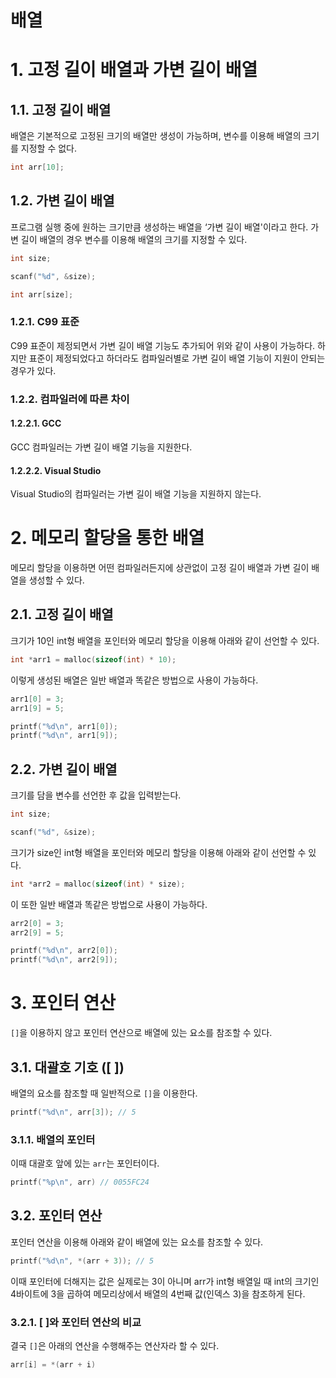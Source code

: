 배열
=============

# 1. 고정 길이 배열과 가변 길이 배열

## 1.1. 고정 길이 배열

배열은 기본적으로 고정된 크기의 배열만 생성이 가능하며, 변수를 이용해 배열의 크기를 지정할 수 없다.

```c
int arr[10];
```

## 1.2. 가변 길이 배열

프로그램 실행 중에 원하는 크기만큼 생성하는 배열을 ‘가변 길이 배열'이라고 한다. 가변 길이 배열의 경우 변수를 이용해 배열의 크기를 지정할 수 있다.

```c
int size;

scanf("%d", &size);

int arr[size];
```

### 1.2.1. C99 표준

C99 표준이 제정되면서 가변 길이 배열 기능도 추가되어 위와 같이 사용이 가능하다. 하지만 표준이 제정되었다고 하더라도 컴파일러별로 가변 길이 배열 기능이 지원이 안되는 경우가 있다.

### 1.2.2. 컴파일러에 따른 차이

#### 1.2.2.1. GCC

GCC 컴파일러는 가변 길이 배열 기능을 지원한다.

#### 1.2.2.2. Visual Studio

Visual Studio의 컴파일러는 가변 길이 배열 기능을 지원하지 않는다.

# 2. 메모리 할당을 통한 배열

메모리 할당을 이용하면 어떤 컴파일러든지에 상관없이 고정 길이 배열과 가변 길이 배열을 생성할 수 있다.

## 2.1. 고정 길이 배열

크기가 10인 int형 배열을 포인터와 메모리 할당을 이용해 아래와 같이 선언할 수 있다.

```c
int *arr1 = malloc(sizeof(int) * 10);
```

이렇게 생성된 배열은 일반 배열과 똑같은 방법으로 사용이 가능하다.

```c
arr1[0] = 3;
arr1[9] = 5;

printf("%d\n", arr1[0]);
printf("%d\n", arr1[9]);
```

## 2.2. 가변 길이 배열

크기를 담을 변수를 선언한 후 값을 입력받는다.

```c
int size;

scanf("%d", &size);
```

크기가 size인 int형 배열을 포인터와 메모리 할당을 이용해 아래와 같이 선언할 수 있다.

```c
int *arr2 = malloc(sizeof(int) * size);
```

이 또한 일반 배열과 똑같은 방법으로 사용이 가능하다.

```c
arr2[0] = 3;
arr2[9] = 5;

printf("%d\n", arr2[0]);
printf("%d\n", arr2[9]);
```

# 3. 포인터 연산

`[]`을 이용하지 않고 포인터 연산으로 배열에 있는 요소를 참조할 수 있다.

## 3.1. 대괄호 기호 ([ ])

배열의 요소를 참조할 때 일반적으로 `[]`을 이용한다.

```c
printf("%d\n", arr[3]); // 5
```

### 3.1.1. 배열의 포인터

이때 대괄호 앞에 있는 `arr`는 포인터이다.

```c
printf("%p\n", arr) // 0055FC24
```

## 3.2. 포인터 연산

포인터 연산을 이용해 아래와 같이 배열에 있는 요소를 참조할 수 있다.

```c
printf("%d\n", *(arr + 3)); // 5
```

이때 포인터에 더해지는 값은 실제로는 3이 아니며 arr가 int형 배열일 때 int의 크기인 4바이트에 3을 곱하여 메모리상에서 배열의 4번째 값(인덱스 3)을 참조하게 된다.

### 3.2.1. [ ]와 포인터 연산의 비교

결국 `[]`은 아래의 연산을 수행해주는 연산자라 할 수 있다.

```c
arr[i] = *(arr + i)
```